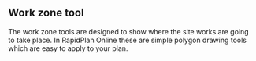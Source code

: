 ## Work zone tool

The work zone tools are designed to show where the site works are going to take place. In RapidPlan Online these are simple polygon drawing tools which are easy to apply to your plan.
